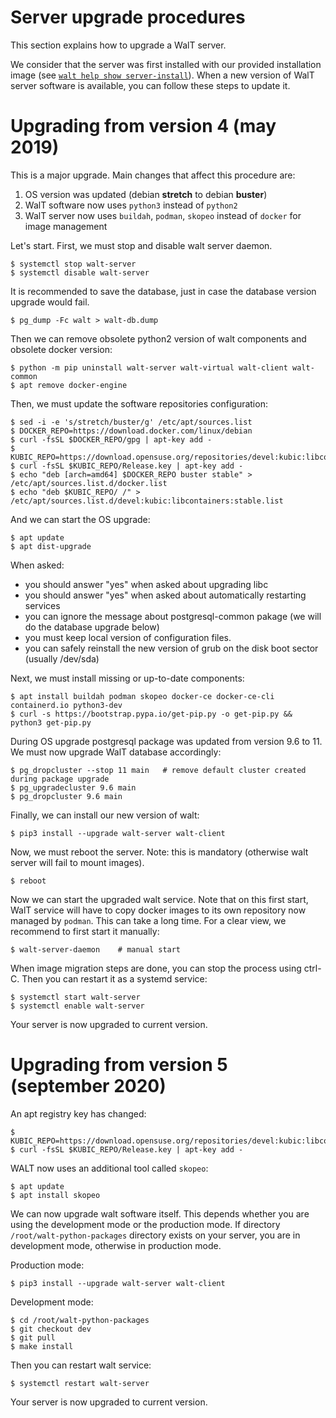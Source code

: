 
# Server upgrade procedures

This section explains how to upgrade a WalT server.

We consider that the server was first installed with our provided installation image (see [`walt help show server-install`](server-install.md)).
When a new version of WalT server software is available, you can follow these steps to update it.


# Upgrading from version 4 (may 2019)

This is a major upgrade. Main changes that affect this procedure are:
1. OS version was updated (debian **stretch** to debian **buster**)
2. WalT software now uses `python3` instead of `python2`
3. WalT server now uses `buildah`, `podman`, `skopeo` instead of `docker` for image management

Let's start.
First, we must stop and disable walt server daemon.
```
$ systemctl stop walt-server
$ systemctl disable walt-server
```

It is recommended to save the database, just in case the database version upgrade would fail.
```
$ pg_dump -Fc walt > walt-db.dump
```

Then we can remove obsolete python2 version of walt components and obsolete docker version:
```
$ python -m pip uninstall walt-server walt-virtual walt-client walt-common
$ apt remove docker-engine
```

Then, we must update the software repositories configuration:
```
$ sed -i -e 's/stretch/buster/g' /etc/apt/sources.list
$ DOCKER_REPO=https://download.docker.com/linux/debian
$ curl -fsSL $DOCKER_REPO/gpg | apt-key add -
$ KUBIC_REPO=https://download.opensuse.org/repositories/devel:kubic:libcontainers:stable/Debian_10
$ curl -fsSL $KUBIC_REPO/Release.key | apt-key add -
$ echo "deb [arch=amd64] $DOCKER_REPO buster stable" > /etc/apt/sources.list.d/docker.list
$ echo "deb $KUBIC_REPO/ /" > /etc/apt/sources.list.d/devel:kubic:libcontainers:stable.list
```

And we can start the OS upgrade:
```
$ apt update
$ apt dist-upgrade
```

When asked:
- you should answer "yes" when asked about upgrading libc
- you should answer "yes" when asked about automatically restarting services
- you can ignore the message about postgresql-common pakage (we will do the database upgrade below)
- you must keep local version of configuration files.
- you can safely reinstall the new version of grub on the disk boot sector (usually /dev/sda)

Next, we must install missing or up-to-date components:
```
$ apt install buildah podman skopeo docker-ce docker-ce-cli containerd.io python3-dev
$ curl -s https://bootstrap.pypa.io/get-pip.py -o get-pip.py && python3 get-pip.py
```

During OS upgrade postgresql package was updated from version 9.6 to 11. We must now upgrade WalT database accordingly:
```
$ pg_dropcluster --stop 11 main   # remove default cluster created during package upgrade
$ pg_upgradecluster 9.6 main
$ pg_dropcluster 9.6 main
```

Finally, we can install our new version of walt:
```
$ pip3 install --upgrade walt-server walt-client
```

Now, we must reboot the server. Note: this is mandatory (otherwise walt server will fail to
mount images).
```
$ reboot
```

Now we can start the upgraded walt service.
Note that on this first start, WalT service will have to copy docker images to its own repository now managed by `podman`.
This can take a long time. For a clear view, we recommend to first start it manually:
```
$ walt-server-daemon    # manual start
```

When image migration steps are done, you can stop the process using ctrl-C.
Then you can restart it as a systemd service:
```
$ systemctl start walt-server
$ systemctl enable walt-server
```

Your server is now upgraded to current version.


# Upgrading from version 5 (september 2020)

An apt registry key has changed:

```
$ KUBIC_REPO=https://download.opensuse.org/repositories/devel:kubic:libcontainers:stable/Debian_10
$ curl -fsSL $KUBIC_REPO/Release.key | apt-key add -
```

WALT now uses an additional tool called `skopeo`:

```
$ apt update
$ apt install skopeo
```

We can now upgrade walt software itself. This depends whether you are using the development mode
or the production mode.
If directory `/root/walt-python-packages` directory exists on your server, you are in
development mode, otherwise in production mode.

Production mode:
```
$ pip3 install --upgrade walt-server walt-client
```

Development mode:
```
$ cd /root/walt-python-packages
$ git checkout dev
$ git pull
$ make install
```

Then you can restart walt service:
```
$ systemctl restart walt-server
```

Your server is now upgraded to current version.
